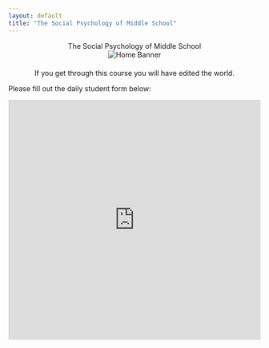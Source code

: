 ```yaml
---
layout: default
title: "The Social Psychology of Middle School"
---
```

 <div style="text-align: center;">
The Social Psychology of Middle School
</div>    

<div style="text-align: center;">
  <img src="{{ '/home/home_banner.webp' | relative_url }}" alt="Home Banner" style="max-width: 100%; height: auto; margin-bottom: 20px;">
</div>

 <div style="text-align: center;">
If you get through this course you will have edited the world.
</div>
<p>Please fill out the daily student form below:</p>

<div style="text-align: center;">
  <iframe width="640" height="480" 
          src="https://forms.office.com/r/HSTTAVAJ8V?embed=true" 
          frameborder="0" marginwidth="0" marginheight="0" 
          style="border:none; max-width:100%; max-height:100vh;" 
          allowfullscreen webkitallowfullscreen mozallowfullscreen msallowfullscreen>
  </iframe>
</div>
